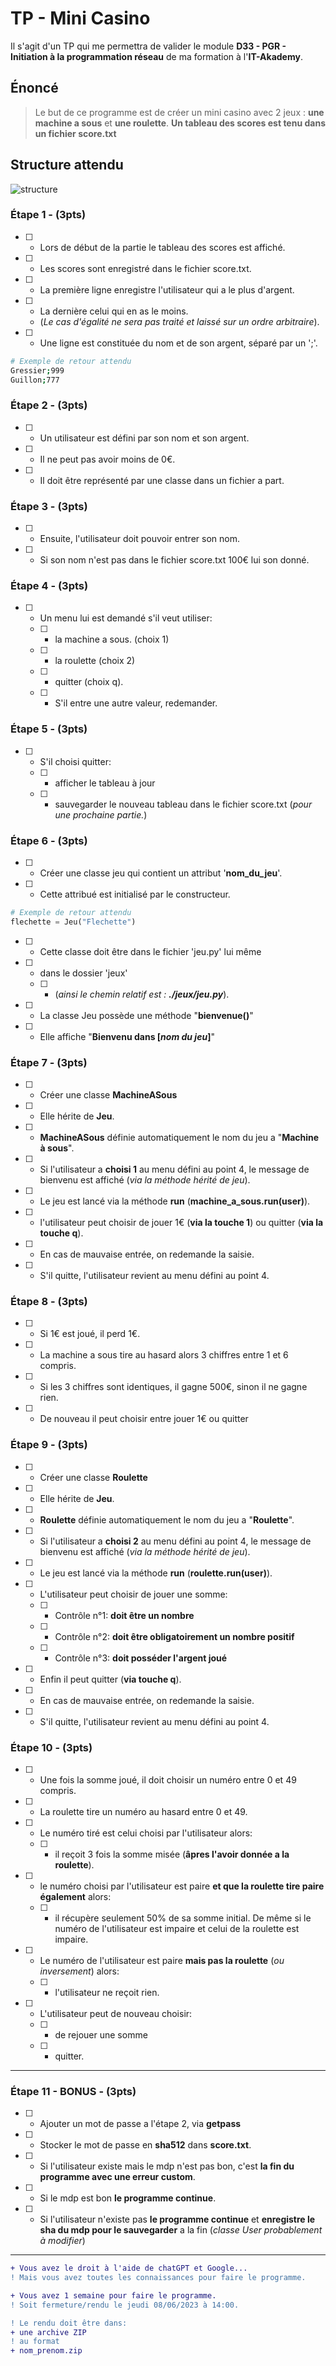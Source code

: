 # TP - Mini Casino

Il s'agit d'un TP qui me permettra de valider le module **D33 - PGR - Initiation à la programmation réseau** de ma formation à l'**IT-Akademy**.

## Énoncé

> Le but de ce programme est de créer un mini casino avec 2 jeux : **une machine a sous** et **une roulette**.
> **Un tableau des scores est tenu dans un fichier score.txt**

## Structure attendu

![structure](Exemple_structure_projet.png)

### Étape 1 - (3pts)

-   [ ] -   Lors de début de la partie le tableau des scores est affiché.
-   [ ] -   Les scores sont enregistré dans le fichier score.txt.
-   [ ] -   La première ligne enregistre l'utilisateur qui a le plus d'argent.
-   [ ] -   La dernière celui qui en as le moins.
    -   (_Le cas d'égalité ne sera pas traité et laissé sur un ordre arbitraire_).
-   [ ] -   Une ligne est constituée du nom et de son argent, séparé par un ';'.

```sh
# Exemple de retour attendu
Gressier;999
Guillon;777
```

### Étape 2 - (3pts)

-   [ ] -   Un utilisateur est défini par son nom et son argent.
-   [ ] -   Il ne peut pas avoir moins de 0€.
-   [ ] -   Il doit être représenté par une classe dans un fichier a part.

### Étape 3 - (3pts)

-   [ ] -   Ensuite, l'utilisateur doit pouvoir entrer son nom.
-   [ ] -   Si son nom n'est pas dans le fichier score.txt 100€ lui son donné.

### Étape 4 - (3pts)

-   [ ] -   Un menu lui est demandé s'il veut utiliser:
    -   [ ] -   la machine a sous. (choix 1)
    -   [ ] -   la roulette (choix 2)
    -   [ ] -   quitter (choix q).
    -   [ ] -   S'il entre une autre valeur, redemander.

### Étape 5 - (3pts)

-   [ ] -   S'il choisi quitter:
    -   [ ] -   afficher le tableau à jour
    -   [ ] -   sauvegarder le nouveau tableau dans le fichier score.txt (_pour une prochaine partie._)

### Étape 6 - (3pts)

-   [ ] -   Créer une classe jeu qui contient un attribut '**nom_du_jeu**'.
-   [ ] -   Cette attribué est initialisé par le constructeur.

```python
# Exemple de retour attendu
flechette = Jeu("Flechette")
```

-   [ ] -   Cette classe doit être dans le fichier 'jeu.py' lui même
-   [ ] -   dans le dossier 'jeux'
    -   [ ] -   (_ainsi le chemin relatif est : **./jeux/jeu.py**_).
-   [ ] -   La classe Jeu possède une méthode "**bienvenue()**"
-   [ ] -   Elle affiche "**Bienvenu dans [_nom du jeu_]**"

### Étape 7 - (3pts)

-   [ ] -   Créer une classe **MachineASous**
-   [ ] -   Elle hérite de **Jeu**.
-   [ ] -   **MachineASous** définie automatiquement le nom du jeu a "**Machine à sous**".
-   [ ] -   Si l'utilisateur a **choisi 1** au menu défini au point 4, le message de bienvenu est affiché (_via la méthode hérité de jeu_).
-   [ ] -   Le jeu est lancé via la méthode **run** (**machine_a_sous.run(user)**).
-   [ ] -   l'utilisateur peut choisir de jouer 1€ (**via la touche 1**) ou quitter (**via la touche q**).
-   [ ] -   En cas de mauvaise entrée, on redemande la saisie.
-   [ ] -   S'il quitte, l'utilisateur revient au menu défini au point 4.

### Étape 8 - (3pts)

-   [ ] -   Si 1€ est joué, il perd 1€.
-   [ ] -   La machine a sous tire au hasard alors 3 chiffres entre 1 et 6 compris.
-   [ ] -   Si les 3 chiffres sont identiques, il gagne 500€, sinon il ne gagne rien.
-   [ ] -   De nouveau il peut choisir entre jouer 1€ ou quitter

### Étape 9 - (3pts)

-   [ ] -   Créer une classe **Roulette**
-   [ ] -   Elle hérite de **Jeu**.
-   [ ] -   **Roulette** définie automatiquement le nom du jeu a "**Roulette**".
-   [ ] -   Si l'utilisateur a **choisi 2** au menu défini au point 4, le message de bienvenu est affiché (_via la méthode hérité de jeu_).
-   [ ] -   Le jeu est lancé via la méthode **run** (**roulette.run(user)**).
-   [ ] -   L'utilisateur peut choisir de jouer une somme:
    -   [ ] -   Contrôle n°1: **doit être un nombre**
    -   [ ] -   Contrôle n°2: **doit être obligatoirement un nombre positif**
    -   [ ] -   Contrôle n°3: **doit posséder l'argent joué**
-   [ ] -   Enfin il peut quitter (**via touche q**).
-   [ ] -   En cas de mauvaise entrée, on redemande la saisie.
-   [ ] -   S'il quitte, l'utilisateur revient au menu défini au point 4.

### Étape 10 - (3pts)

-   [ ] -   Une fois la somme joué, il doit choisir un numéro entre 0 et 49 compris.
-   [ ] -   La roulette tire un numéro au hasard entre 0 et 49.
-   [ ] -   Le numéro tiré est celui choisi par l'utilisateur alors:
    -   [ ] -   il reçoit 3 fois la somme misée (**âpres l'avoir donnée a la roulette**).
-   [ ] -   le numéro choisi par l'utilisateur est paire **et que la roulette tire paire également** alors:
    -   [ ] -   il récupère seulement 50% de sa somme initial. De même si le numéro de l'utilisateur est impaire et celui de la roulette est impaire.
-   [ ] -   Le numéro de l'utilisateur est paire **mais pas la roulette** (_ou inversement_) alors:
    -   [ ] -   l'utilisateur ne reçoit rien.
-   [ ] -   L'utilisateur peut de nouveau choisir:
    -   [ ] -   de rejouer une somme
    -   [ ] -   quitter.

---

### Étape 11 - BONUS - (3pts)

-   [ ] -   Ajouter un mot de passe a l'étape 2, via **getpass**
-   [ ] -   Stocker le mot de passe en **sha512** dans **score.txt**.
-   [ ] -   Si l'utilisateur existe mais le mdp n'est pas bon, c'est **la fin du programme avec une erreur custom**.
-   [ ] -   Si le mdp est bon **le programme continue**.
-   [ ] -   Si l'utilisateur n'existe pas **le programme continue** et **enregistre le sha du mdp pour le sauvegarder** a la fin (_classe User probablement à modifier_)

---

```diff
+ Vous avez le droit à l'aide de chatGPT et Google...
! Mais vous avez toutes les connaissances pour faire le programme.

+ Vous avez 1 semaine pour faire le programme.
! Soit fermeture/rendu le jeudi 08/06/2023 à 14:00.

! Le rendu doit être dans:
+ une archive ZIP
! au format
+ nom_prenom.zip
```

[^note]: This README File as write by Alain GUILLON.
[^other_note]: This TP as imagine by Paul GRESSIER

